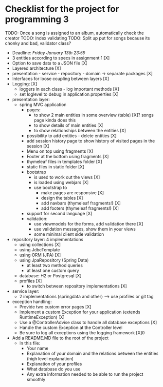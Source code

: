 # Checklist for the project for programming 3

TODO: Once a song is assigned to an album, automatically check the creator
TODO: Index validating
TODO: Split up put for songs because its chonky and bad, validator class?

- Deadline: *Friday January 13th 23:59*
- 3 entities according to specs in assignment 1 [X]
- Option to save data to a JSON file [X]
- Layered architecture [X]
- presentation - service - repository - domain → separate packages [X]
- Interfaces for loose coupling between layers [X]
- Logging: [X]
    - loggers in each class - log important methods [X]
    - set loglevel to debug in application.properties [X]
- presentation layer:
    - spring MVC application
        - pages:
            - to show 2 main entities in some overview (table) [X]? songs page kinda does this
            - to show details of main entities [X]
            - to show relationships between the entities [X]
        - possibility to add entities - delete entities [X]
        - add session history page to show history of visited pages in the session [X]
        - Menu on top using fragments [X]
        - Footer at the bottom using fragments [X]
        - thymeleaf files in templates folder [X]
        - static files in static folder [X]
        - bootstrap
            - is used to work out the views [X]
            - is loaded using webjars [X]
            - use bootstrap to
                - make pages are responsive [X]
                - design the tables [X]
                - add navbars (thymeleaf fragments!) [X]
                - add footers (thymeleaf fragments!) [X]
        - support for second language [X]
        - validation:
            - use viewmodels for the forms, add validation there [X]
            - use validation messages, show them in your views
            - some minimal client side validation
- repository layer: 4 implementations
    - using collections [X]
    - using JdbcTemplate
    - using ORM (JPA) [X]
    - using JpaRepository (Spring Data)
        - at least two method queries
        - at least one custom query
    - database: H2 or Postgresql [X]
    - profiles [X]
        - to switch between repository implementations [X]
- service layer:
    - 2 implementations (springdata and other) --> use profiles or git tag
- exception handling:
    - Provide two custom error pages [X]
    - Implement a custom Exception for your application (extends RuntimeException) [X]
    - Use a @ControllerAdvise class to handle all database exceptions [X]
    - Handle the custom Exception at the Controller level
    - Be sure to log all exceptions using the logging framework [X]0
- Add a README.MD file to the root of the project
    - In this file:
        - Your name
        - Explanation of your domain and the relations between the entities (high level explanation)
        - Explanation of your profiles
        - What database do you use
        - Any extra information needed to be able to run the project smoothly
